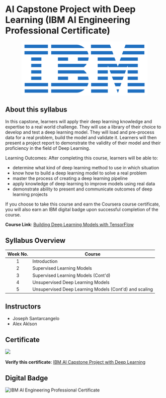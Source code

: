 # AI Capstone Project with Deep Learning (IBM AI Engineering Professional Certificate)

<p align="center">
 <img src="https://github.com/HafizRosnazri/IBM-AI-Engineering-Professional-Certificate/raw/master/Images/Logo/IBM-Logo.png" width="400" />
</p>


## About this syllabus

In this capstone, learners will apply their deep learning knowledge and expertise to a real world challenge.  They will use a library of their choice to develop and test a deep learning model. They will load and pre-process data for a real problem, build the model and validate it. Learners  will then present a project report to demonstrate the validity of their model and their proficiency in the field of Deep Learning.

Learning Outcomes:
After completing this course, learners will be able to:

- determine what kind of deep learning method to use in which situation
-	know how to build a deep learning model to solve a real problem 
-	master the process of creating  a deep learning pipeline 
-	apply knowledge of deep learning to improve models using real data
-	demonstrate ability to present and communicate outcomes of deep learning projects

If you choose to take this course and earn the Coursera course certificate, you will also earn an IBM digital badge upon successful completion of the course.

**Course Link**: [Building Deep Learning Models with TensorFlow](https://www.coursera.org/learn/building-deep-learning-models-with-tensorflow)

## Syllabus Overview

| Week No.| Course                                                              |
|:-------:|---------------------------------------------------------------------|
|    1    | Introduction                                                        |
|    2    | Supervised Learning Models                                          |
|    3    | Supervised Learning Models (Cont'd)                                 |
|    4    | Unsupervised Deep Learning Models                                   |
|    5    | Unsupervised Deep Learning Models (Cont'd) and scaling              |


## Instructors
- Joseph Santarcangelo
- Alex Aklson

## Certificate

<p align="Left">
 <img src="https://s3.amazonaws.com/coursera_assets/meta_images/generated/CERTIFICATE_LANDING_PAGE/CERTIFICATE_LANDING_PAGE~HMH575UB7G7L/CERTIFICATE_LANDING_PAGE~HMH575UB7G7L.jpeg" width="400" />
</p>

**Verify this certificate**: [IBM AI Capstone Project with Deep Learning](http://coursera.org/verify/HMH575UB7G7L)

## Digital Badge                     

<img class="cr-badges-full-badge__img" src="https://images.youracclaim.com/size/680x680/images/4e2d2e18-e3ea-408d-b815-819bc58b1143/IBM_AI_-Deep_Learning_with_Tensorflow.png" alt="IBM AI Engineering Professional Certificate" width="400" height="400">





